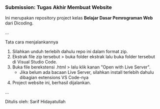 ### Submission: Tugas Akhir Membuat Website
Ini merupakan repository project kelas **Belajar Dasar Pemrograman Web** dari Dicoding.

...

Tata cara menjalankannya
1. Silahkan unduh terlebih dahulu repo ini dalam format zip.
2. Ekstrak file zip tersebut > buka folder ekstrak lalu buka folder tersebut di Visual Studio Code.
3. Buka file berekstensi .html > lalu klik kanan "Open with Live Server".
    - Jika belum ada bacaan Live Server, silahkan install terlebih dahulu dibagian extensions VS Code-nya
4. Project website ini, berhasil dijalankan.

...

Ditulis oleh: Sarif Hidayatullah